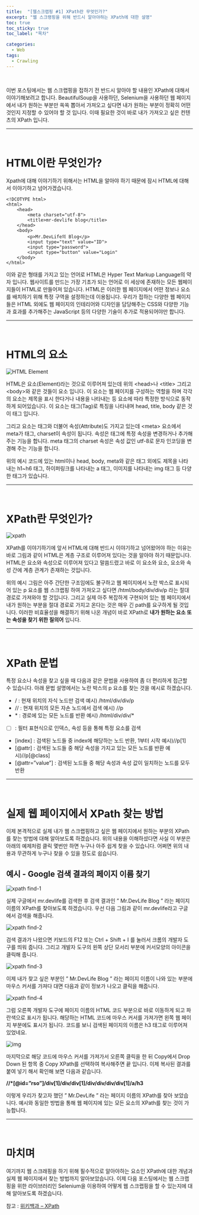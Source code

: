 ```yaml
---
title:  "[웹스크랩핑 #1] XPath란 무엇인가?"
excerpt: "웹 스크랭핑을 위해 반드시 알아야하는 XPath에 대한 설명"
toc: true
toc_sticky: true
toc_label: "목차"

categories:
  - Web
tags:
  - Crawling
---
```


<p>&nbsp;</p>



이번 포스팅에서는 웹 스크랩핑을 접하기 전 반드시 알아야 할 내용인 XPath에 대해서 이야기해보려고 합니다. BeautifulSoup을 사용하던, Selenium을 사용하던 웹 페이지에서 내가 원하는 부분만 쏙쏙 뽑아서 가져오고 싶다면 내가 원하는 부분이 정확히 어떤 것인지 지정할 수 있어야 할 것 입니다. 이때 필요한 것이 바로 내가 가져오고 싶은 컨텐츠의 XPath 입니다.  

-----

<p>&nbsp;</p>


# HTML이란 무엇인가?

Xpath에 대해 이야기하기 위해서는 HTML을 알아야 하기 때문에 잠시 HTML에 대해서 이야기하고 넘어가겠습니다.   

```markup
<!DCOTYPE html>
<html>
    <head>
        <meta charset="utf-8">
        <title>mr-devlife blog</title>
    </head>
    <body>
        <p>Mr.DevLife의 Blog</p>
        <input type="text" value="ID">
        <input type="password">
        <input type="button" value="Login"
    </body>
</html>
```

이와 같은 형태를 가지고 있는 언어로 HTML은 Hyper Text Markup Language의 약자 입니다. 웹사이트를 만드는 가장 기초가 되는 언어로 이 세상에 존재하는 모든 웹페이지들이 HTML로 만들어져 있습니다. HTML은 이러한 웹 페이지에서 어떤 정보나 요소를 배치하기 위해 특정 구역을 설정하는데 이용됩니다. 우리가 접하는 다양한 웹 페이지들은 HTML 외에도 웹 페이지의 인테리어와 디자인을 담당해주는 CSS와 다양한 기능과 효과를 추가해주는 JavaScript 등의 다양한 기술이 추가로 적용되어야만 합니다.   

-----

<p>&nbsp;</p>


# HTML의 요소

![HTML Element](https://drive.google.com/uc?export=view&id=1CQSa_zoYYgvHtluWB1qSDhP-nTpjr1KQ)

HTML은 요소(Element)라는 것으로 이루어져 있는데 위의 \<head>나 \<title> 그리고 \<body>와 같은 것들이 요소 입니다. 이 요소는 웹 페이지를 구성하는 역할을 하며 각각의 요소는 제목을 표시 한다거나 내용을 나타내는 등 요소에 따라 특정한 방식으로 동작하게 되어있습니다. 이 요소는 태그(Tag)로 특징을 나타내며 head, title, body 같은 것이 태그 입니다.  

그리고 요소는 태그와 더불어 속성(Attribute)도 가지고 있는데 \<meta> 요소에서 meta가 태그, charset이 속성이 됩니다. 속성은 태그에 특정 속성을 변경하거나 추가해주는 기능을 합니다. meta 태그의 charset 속성은 속성 값인 utf-8로 문자 인코딩을 변경해 주는 기능을 합니다.   


위의 예시 코드에 있는 html이나 head, body, meta와 같은 태그 외에도 제목을 나타내는 h1~h6 태그, 하이퍼링크를 나타내는 a 태그, 이미지를 나타내는 img 태그 등 다양한 태그가 있습니다.  

-----

<p>&nbsp;</p>


# XPath란 무엇인가?

![xpath](https://drive.google.com/uc?export=view&id=11pGt2hpeGbYPWsVaZWC-msYeGdbCPiR-)

XPath를 이야기하기에 앞서 HTML에 대해 반드시 이야기하고 넘어왔어야 하는 이유는 바로 그림과 같이 HTML은 계층 구조로 이루어져 있다는 것을 알아야 하기 때문입니다. HTML은 요소와 속성으로 이루어져 있다고 말씀드렸고 바로 이 요소와 요소, 요소와 속성 간에 계층 관계가 존재하는 것입니다.   

위의 예시 그림은 아주 간단한 구조임에도 불구하고 웹 페이지에서 노란 박스로 표시되어 있는 p 요소를 웹 스크랩핑 하여 가져오고 싶다면 /html/body/div/div/p 라는 절대 경로로 가져와야 할 것입니다. 그리고 실제 아주 복잡하게 구현되어 있는 웹 페이지에서 내가 원하는 부분을 절대 경로로 가지고 온다는 것은 매우 긴 path를 요구하게 될 것입니다. 이러한 비효율성을 해결하기 위해 나온 개념이 바로 XPath로 **내가 원하는 요소 또는 속성을 찾기 위한 질의어** 입니다.  

-----

<p>&nbsp;</p>


# XPath 문법

특정 요소나 속성을 찾고 싶을 때 다음과 같은 문법을 사용하여 좀 더 편리하게 접근할 수 있습니다. 아래 문법 설명에서는 노란 박스의 p 요소를 찾는 것을 예시로 하겠습니다.  

- /   : 현재 위치의 자식 노드만 검색           예시) /html/div/div/p
- //  : 현재 위치의 모든 자손 노드에서 검색     예시) //p
- \*   : 경로에 있는 모든 노드를 반환           예시) /html/div/div/*
- [ ]  : 필터 표현식으로 인덱스, 속성 등을 통해 특정 요소를 검색
- [index] : 검색된 노드들 중 index에 해당하는 노드 반환, 1부터 시작   예시)//p[1]
- [@attr] : 검색된 노드들 중 해당 속성을 가지고 있는 모든 노드를 반환  예시)//p[@class]
- [@attr=”value”] : 검색된 노드들 중 해당 속성과 속성 값이 일치하는 노드를 모두 반환

-----

<p>&nbsp;</p>


# 실제 웹 페이지에서 XPath 찾는 방법

이제 본격적으로 실제 내가 웹 스크랩핑하고 싶은 웹 페이지에서 원하는 부분의 XPath를 찾는 방법에 대해 알아보도록 하겠습니다. 위의 내용을 이해하셨다면 사실 이 부분은 아래의 예제처럼 클릭 몇번만 하면 누구나 아주 쉽게 찾을 수 있습니다. 어쩌면 위의 내용과 무관하게 누구나 찾을 수 있을 정도로 쉽습니다.  

## 예시 - Google 검색 결과의 페이지 이름 찾기

![xpath find-1](https://drive.google.com/uc?export=view&id=1A9uUUryvZVr2bxL84jQs1E-xHqEc2667)
  
실제 구글에서 mr.devlife를 검색한 후 검색 결과인 ” Mr.DevLife Blog ” 라는 페이지 이름의 XPath를 찾아보도록 하겠습니다. 우선 다음 그림과 같이 mr.devlife라고 구글에서 검색을 해줍니다.  
  
![xpath find-2](https://drive.google.com/uc?export=view&id=121E23QWTTKkjwjIfrMtQ2CSwsM9U55GG)

검색 결과가 나왔으면 키보드의 F12 또는 Ctrl + Shift + I 를 눌러서 크롬의 개발자 도구를 띄워 줍니다. 그리고 개발자 도구의 왼쪽 상단 모서리 부분에 커서모양의 아이콘을 클릭해 줍니다.  
 
![xpath find-3](https://drive.google.com/uc?export=view&id=1DZtlUTC71a0caxPpP2qtHvppi8hkN31P)
  
이제 내가 찾고 싶은 부분인 ” Mr.DevLife Blog ” 라는 페이지 이름이 나와 있는 부분에 마우스 커서를 가져다 대면 다음과 같이 정보가 나오고 클릭을 해줍니다.  
  
![xpath find-4](https://drive.google.com/uc?export=view&id=1C9kxpdV-dmUIE2QdL8jVkcHexqB3fM9S)
  
그럼 오른쪽 개발자 도구에 페이지 이름의 HTML 코드 부분으로 바로 이동하게 되고 파란색으로 표시가 됩니다. 해당하는 HTML 코드에 마우스 커서를 가져가면 왼쪽 웹 페이지 부분에도 표시가 됩니다. 코드를 보니 검색된 페이지의 이름은 h3 태그로 이루어져 있었네요.  
  
![img](https://drive.google.com/uc?export=view&id=1KNfSduWX33m76HUJhbEXypyrO-kzwBsl)
  
마지막으로 해당 코드에 마우스 커서를 가져가서 오른쪽 클릭을 한 뒤 Copy에서 Drop Down 된 항목 중 Copy XPath를 선택하여 복사해주면 끝 입니다. 이제 복사된 결과를 붙여 넣기 해서 확인해 보면 다음과 같습니다.  
  
**//\*[@id=”rso”]/div[1]/div/div[1]/div/div/div/div[1]/a/h3**
  
이렇게 우리가 찾고자 했던 ” Mr.DevLife ” 라는 페이지 이름의 XPath를 찾아 보았습니다. 예시와 동일한 방법을 통해 웹 페이지에 있는 모든 요소의 XPath를 찾는 것이 가능합니다.  

-----

<p>&nbsp;</p>


# 마치며

여기까지 웹 스크래핑을 하기 위해 필수적으로 알아야하는 요소인 XPath에 대한 개념과 실제 웹 페이지에서 찾는 방법까지 알아보았습니다. 이제 다음 포스팅에서는 웹 스크랩핑을 위한 라이브러리인 Selenium을 이용하여 어떻게 웹 스크랩핑을 할 수 있는지에 대해 알아보도록 하겠습니다.  


참고 : [위키백과 – XPath](https://ko.wikipedia.org/wiki/XPath)